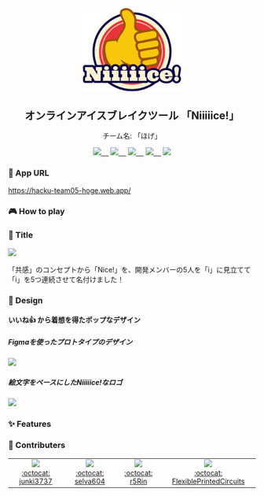 <div align="center">
  <img src="assets/images/hacku-05.png" width=200 />
</div>

<h2 align="center">オンラインアイスブレイクツール 「Niiiiice!」</h2>
<p align="center">チーム名: 「ほげ」</p> 

<div align="center">
  <a href="https://jp.vuejs.org/index.html"><img src="https://user-images.githubusercontent.com/40447362/176386757-5f86292e-d051-4ec5-8ced-fd9cda0ca10a.png" height="40" style="margin:20"/>&nbsp;&nbsp;&nbsp;&nbsp;</a>
  <a href="https://nuxtjs.org/" ><img src="https://user-images.githubusercontent.com/40447362/176388148-63497849-486e-411b-b5d5-a193dd94e2fd.png" height="48"/>&nbsp;&nbsp;&nbsp;&nbsp;</a>
  <a href="https://nodejs.org/ja/" ><img src="https://user-images.githubusercontent.com/40447362/176390231-9f157ad5-87e6-41fa-935b-e586a10b98c4.png" height="48"/>&nbsp;&nbsp;&nbsp;&nbsp;</a>
  <a href="https://firebase.google.com/?hl=ja" ><img src="https://user-images.githubusercontent.com/40447362/176389675-1ebf53e8-782c-400a-bc44-6d52e90ab3a7.png" height="48"/>&nbsp;&nbsp;&nbsp;&nbsp;</a>
  <a href="https://aws.amazon.com/jp/" ><img src="https://user-images.githubusercontent.com/40447362/176393047-680a6a65-eb8f-4df2-b114-79b2bc752b05.png" height="40"/></a>
</div>

### 🔗 App URL
https://hacku-team05-hoge.web.app/

### 🎮 How to play

### 📛 Title
<img src="https://user-images.githubusercontent.com/40447362/176679601-f6609b98-3a03-4ae5-82a6-dcdd8dcff8af.png" />

「共感」のコンセプトから「Nice!」を、開発メンバーの5人を「i」に見立てて「i」を5つ連続させて名付けました！



### 🎨 Design
#### いいね👍 から着想を得たポップなデザイン
##### Figmaを使ったプロトタイプのデザイン
<img src="https://user-images.githubusercontent.com/40447362/176675827-08ff34da-84d4-4fbb-a295-78b929c57a6a.png" width=720 />


##### 絵文字をベースにしたNiiiiice!なロゴ
<img src="https://user-images.githubusercontent.com/40447362/176678262-0052a447-dc16-4b4b-b802-87122e10c4f9.png" width=480 />


### ✨ Features

### 🙌 Contributers

<table>
  <tr>
    <td align="center">
      <a href="https://github.com/junki3737">
        <img src="https://user-images.githubusercontent.com/40447362/176397139-e6ca2ef6-e6f3-496a-9ad5-67149c4f5a1e.png" width="100px;"/></br>:octocat: junki3737
      </a>
    </td>
    <td align="center">
      <a href="https://github.com/selva604">
        <img src="https://user-images.githubusercontent.com/40447362/176397746-608c0038-392b-4bbe-9810-4e2573932d1c.png" width="100px;"/></br>:octocat: selva604
      </a>
    </td>
    <td align="center">
      <a href="https://github.com/r5Rin">
        <img src="https://user-images.githubusercontent.com/40447362/176397825-49e47402-1b16-4f1c-8a5f-d76a488efaa6.png" width="100px;"/></br>:octocat: r5Rin
      </a>
    </td>
    <td align="center">
      <a href="https://github.com/FlexiblePrintedCircuits">
        <img src="https://user-images.githubusercontent.com/40447362/176398598-2cab7664-e799-4b0e-83a3-0c8bff21e7ed.png" width="100px;"/></br>:octocat: FlexiblePrintedCircuits
      </a>
    </td>
  </tr>
</table>
